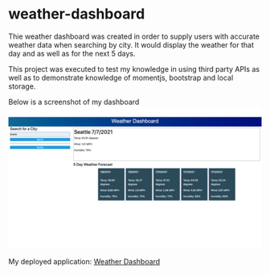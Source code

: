 # weather-dashboard

Thie weather dashboard was created in order to supply users with accurate weather data when searching by city.
It would display the weather for that day and as well as for the next 5 days.

This project was executed to test my knowledge in using third party APIs as well as to demonstrate knowledge of momentjs, bootstrap and local storage.

Below is a screenshot of my dashboard
![Weather Dahboard Screenshot](./assets/images/weather-dashboard.png)

My deployed application:
[Weather Dashboard](https://ksapir.github.io/weather-dashboard/)